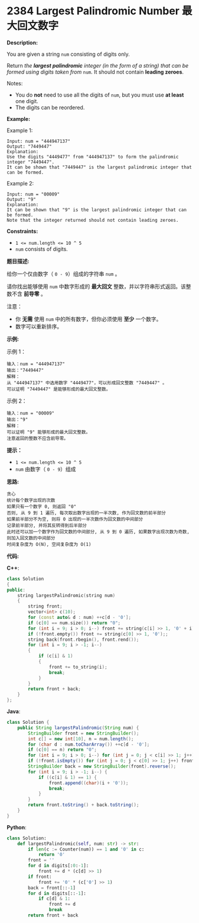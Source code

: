 # 2384 Largest Palindromic Number 最大回文数字

__Description:__

You are given a string `num` consisting of digits only.

Return _the __largest palindromic__ integer (in the form of a string) that can be formed using digits taken from_ `num`. It should not contain __leading zeroes__.

Notes:

- You do __not__ need to use all the digits of `num`, but you must use __at least__ one digit.
- The digits can be reordered.

__Example:__

Example 1:

```text
Input: num = "444947137"
Output: "7449447"
Explanation: 
Use the digits "4449477" from "444947137" to form the palindromic integer "7449447".
It can be shown that "7449447" is the largest palindromic integer that can be formed.
```

Example 2:

```text
Input: num = "00009"
Output: "9"
Explanation: 
It can be shown that "9" is the largest palindromic integer that can be formed.
Note that the integer returned should not contain leading zeroes.
```

__Constraints:__

- `1 <= num.length <= 10 ^ 5`
- `num` consists of digits.

__题目描述:__

给你一个仅由数字（ `0 - 9`）组成的字符串 `num` 。

请你找出能够使用 `num` 中数字形成的 __最大回文__ 整数，并以字符串形式返回。该整数不含 __前导零__ 。

注意：

- 你 __无需__ 使用 `num` 中的所有数字，但你必须使用 __至少__ 一个数字。
- 数字可以重新排序。

__示例:__

示例 1：

```text
输入：num = "444947137"
输出："7449447"
解释：
从 "444947137" 中选用数字 "4449477"，可以形成回文整数 "7449447" 。
可以证明 "7449447" 是能够形成的最大回文整数。
```

示例 2：

```text
输入：num = "00009"
输出："9"
解释：
可以证明 "9" 能够形成的最大回文整数。
注意返回的整数不应含前导零。
```

__提示：__

- `1 <= num.length <= 10 ^ 5`
- `num` 由数字（ `0 - 9`）组成

__思路:__

```text
贪心
统计每个数字出现的次数
如果只有一个数字 0, 则返回 "0"
否则, 从 9 到 1 遍历, 每次取出数字出现的一半次数, 作为回文数的前半部分
如果前半部分不为空, 则将 0 出现的一半次数作为回文数的中间部分
记录前半部分, 并将其反转得到后半部分
此时还可以加一个数字作为回文数的中间部分, 从 9 到 0 遍历, 如果数字出现次数为奇数, 则加入回文数的中间部分
时间复杂度为 O(N), 空间复杂度为 O(1)
```

__代码:__

__C++__:

```C++
class Solution 
{
public:
    string largestPalindromic(string num) 
    {
        string front;
        vector<int> c(10);
        for (const auto& d : num) ++c[d - '0'];
        if (c[0] == num.size()) return "0";
        for (int i = 9; i > 0; i--) front += string(c[i] >> 1, '0' + i);
        if (!front.empty()) front += string(c[0] >> 1, '0');;
        string back(front.rbegin(), front.rend());
        for (int i = 9; i > -1; i--) 
        {
            if (c[i] & 1) 
            {
                front += to_string(i);
                break;
            }
        }
        return front + back;
    }
};
```

__Java__:

```Java
class Solution {
    public String largestPalindromic(String num) {
        StringBuilder front = new StringBuilder();
        int c[] = new int[10], n = num.length();
        for (char d : num.toCharArray()) ++c[d - '0'];
        if (c[0] == n) return "0";
        for (int i = 9; i > 0; i--) for (int j = 0; j < c[i] >> 1; j++) front.append((char)(i + '0'));
        if (!front.isEmpty()) for (int j = 0; j < c[0] >> 1; j++) front.append((char)('0'));
        StringBuilder back = new StringBuilder(front).reverse();
        for (int i = 9; i > -1; i--) {
            if ((c[i] & 1) == 1) {
                front.append((char)(i + '0'));
                break;
            }
        }
        return front.toString() + back.toString();
    }
}
```

__Python__:

```Python
class Solution:
    def largestPalindromic(self, num: str) -> str:
        if len(c := Counter(num)) == 1 and '0' in c:
            return '0'
        front = ''
        for d in digits[:0:-1]:
            front += d * (c[d] >> 1)
        if front:
            front += '0' * (c['0'] >> 1)
        back = front[::-1]
        for d in digits[::-1]:
            if c[d] & 1:
                front += d
                break
        return front + back
```
